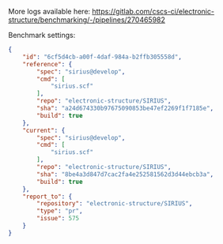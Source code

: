 More logs available here: https://gitlab.com/cscs-ci/electronic-structure/benchmarking/-/pipelines/270465982

Benchmark settings:

```json
{
    "id": "6cf5d4cb-a00f-4daf-984a-b2ffb305558d",
    "reference": {
        "spec": "sirius@develop",
        "cmd": [
            "sirius.scf"
        ],
        "repo": "electronic-structure/SIRIUS",
        "sha": "a24d674330b97675090853be47ef2269f1f7185e",
        "build": true
    },
    "current": {
        "spec": "sirius@develop",
        "cmd": [
            "sirius.scf"
        ],
        "repo": "electronic-structure/SIRIUS",
        "sha": "8be4a3d847d7cac2fa4e252581562d3d44ebcb3a",
        "build": true
    },
    "report_to": {
        "repository": "electronic-structure/SIRIUS",
        "type": "pr",
        "issue": 575
    }
}
```
